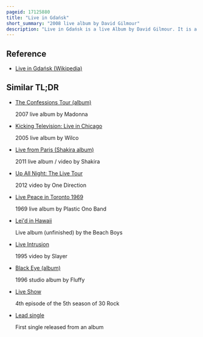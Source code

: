 ```yaml
---
pageid: 17125880
title: "Live in Gdańsk"
short_summary: "2008 live album by David Gilmour"
description: "Live in Gdańsk is a live Album by David Gilmour. It is a Part of his on an Island Project which includes an Album, Tour, Dvd, and live Album. It was released on 22 September 2008. At the same Time a Fender Stratocaster david gilmour Signature Series was released."
---
```


## Reference

- [Live in Gdańsk (Wikipedia)](https://en.wikipedia.org/?curid=17125880)

## Similar TL;DR

- [The Confessions Tour (album)](/tldr/en/the-confessions-tour-album)

  2007 live album by Madonna

- [Kicking Television: Live in Chicago](/tldr/en/kicking-television-live-in-chicago)

  2005 live album by Wilco

- [Live from Paris (Shakira album)](/tldr/en/live-from-paris-shakira-album)

  2011 live album / video by Shakira

- [Up All Night: The Live Tour](/tldr/en/up-all-night-the-live-tour)

  2012 video by One Direction

- [Live Peace in Toronto 1969](/tldr/en/live-peace-in-toronto-1969)

  1969 live album by Plastic Ono Band

- [Lei'd in Hawaii](/tldr/en/leid-in-hawaii)

  Live album (unfinished) by the Beach Boys

- [Live Intrusion](/tldr/en/live-intrusion)

  1995 video by Slayer

- [Black Eye (album)](/tldr/en/black-eye-album)

  1996 studio album by Fluffy

- [Live Show](/tldr/en/live-show)

  4th episode of the 5th season of 30 Rock

- [Lead single](/tldr/en/lead-single)

  First single released from an album
